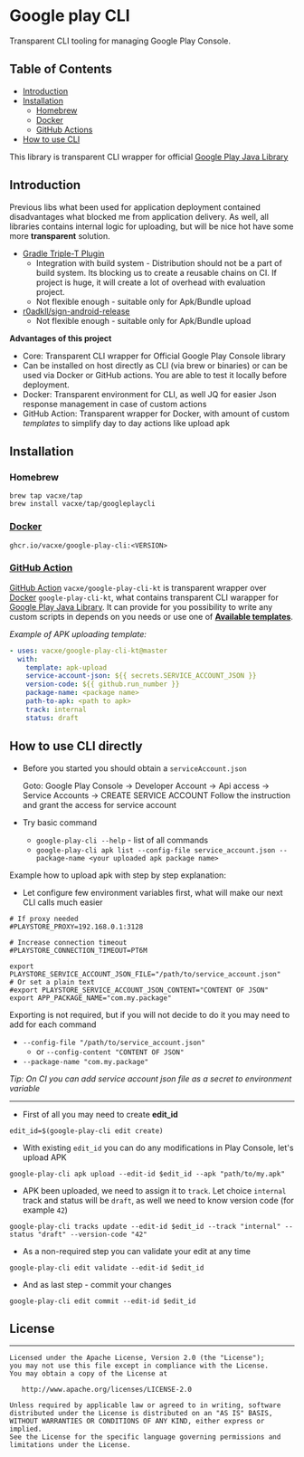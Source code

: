 # Google play CLI
Transparent CLI tooling for managing Google Play Console.

## Table of Contents

- [Introduction](#introduction)
- [Installation](#installation)
  - [Homebrew](#homebrew)
  - [Docker](#docker)
  - [GitHub Actions](#github-action)
- [How to use CLI](#how-to-use-cli-directly)

This library is transparent CLI wrapper for official [Google Play Java Library](https://developers.google.com/android-publisher/api-ref)

## Introduction

Previous libs what been used for application deployment contained disadvantages what blocked me from application delivery. As well, all libraries contains internal logic for uploading, but will be nice hot have some more **transparent** solution.
* [Gradle Triple-T Plugin](https://github.com/Triple-T/gradle-play-publisher)
  * Integration with build system - Distribution should not be a part of build system. Its blocking us to create a reusable chains on CI. If project is huge, it will create a lot of overhead with evaluation project.
  * Not flexible enough - suitable only for Apk/Bundle upload
* [r0adkll/sign-android-release](https://github.com/r0adkll/sign-android-release)
  * Not flexible enough - suitable only for Apk/Bundle upload

**Advantages of this project**
  * Core: Transparent CLI wrapper for Official Google Play Console library
  * Can be installed on host directly as CLI (via brew or binaries) or can be used via Docker or GitHub actions. You are able to test it locally before deployment.
  * Docker: Transparent environment for CLI, as well JQ for easier Json response management in case of custom actions
  * GitHub Action: Transparent wrapper for Docker, with amount of custom *templates* to simplify day to day actions like upload apk

## Installation

### Homebrew

```
brew tap vacxe/tap
brew install vacxe/tap/googleplaycli
```

### [Docker](https://github.com/Vacxe/google-play-cli-kt/pkgs/container/google-play-cli)

```
ghcr.io/vacxe/google-play-cli:<VERSION>
```

### [GitHub Action](https://github.com/marketplace/actions/google-play-console)

[GitHub Action](https://github.com/marketplace/actions/google-play-console) `vacxe/google-play-cli-kt` is transparent wrapper over [Docker](https://github.com/Vacxe/google-play-cli-kt/pkgs/container/google-play-cli) `google-play-cli-kt`, what contains transparent CLI warapper for [Google Play Java Library](https://developers.google.com/android-publisher/api-ref). It can provide for you possibility to write any custom scripts in depends on you needs or use one of **[Available templates](github-action/README.md)**.

*Example of APK uploading template:*
```yaml
- uses: vacxe/google-play-cli-kt@master
  with:
    template: apk-upload
    service-account-json: ${{ secrets.SERVICE_ACCOUNT_JSON }}
    version-code: ${{ github.run_number }}
    package-name: <package name>
    path-to-apk: <path to apk>
    track: internal
    status: draft
```

## How to use CLI directly
* Before you started you should obtain a `serviceAccount.json`

  Goto: Google Play Console -> Developer Account -> Api access -> Service Accounts -> CREATE SERVICE ACCOUNT
  Follow the instruction and grant the access for service account
* Try basic command
  * ```google-play-cli --help``` - list of all commands
  * ```google-play-cli apk list --config-file service_account.json --package-name <your uploaded apk package name>```

Example how to upload apk with step by step explanation:

* Let configure few environment variables first, what will make our next CLI calls much easier
```shell
# If proxy needed
#PLAYSTORE_PROXY=192.168.0.1:3128

# Increase connection timeout
#PLAYSTORE_CONNECTION_TIMEOUT=PT6M

export PLAYSTORE_SERVICE_ACCOUNT_JSON_FILE="/path/to/service_account.json"
# Or set a plain text
#export PLAYSTORE_SERVICE_ACCOUNT_JSON_CONTENT="CONTENT OF JSON"
export APP_PACKAGE_NAME="com.my.package"
```

Exporting is not required, but if you will not decide to do it you may need to add for each command
* `--config-file "/path/to/service_account.json"`
  * or `--config-content "CONTENT OF JSON"`
* `--package-name "com.my.package"`

*Tip: On CI you can add service account json file as a secret to environment variable*

---

* First of all you may need to create **edit_id**
```shell
edit_id=$(google-play-cli edit create)
```
* With existing `edit_id` you can do any modifications in Play Console, let's upload APK
```shell
google-play-cli apk upload --edit-id $edit_id --apk "path/to/my.apk"
```
* APK been uploaded, we need to assign it to `track`. Let choice `internal` track and status will be `draft`, as well we need to know version code (for example `42`)
```shell
google-play-cli tracks update --edit-id $edit_id --track "internal" --status "draft" --version-code "42"
```
* As a non-required step you can validate your edit at any time
```shell
google-play-cli edit validate --edit-id $edit_id
```
* And as last step - commit your changes
```shell
google-play-cli edit commit --edit-id $edit_id
```

## License

-------

    Licensed under the Apache License, Version 2.0 (the "License");
    you may not use this file except in compliance with the License.
    You may obtain a copy of the License at

       http://www.apache.org/licenses/LICENSE-2.0

    Unless required by applicable law or agreed to in writing, software
    distributed under the License is distributed on an "AS IS" BASIS,
    WITHOUT WARRANTIES OR CONDITIONS OF ANY KIND, either express or implied.
    See the License for the specific language governing permissions and
    limitations under the License.
